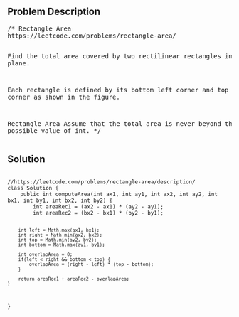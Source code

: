 <!--
<style>
  body { font-family: Arial, sans-serif; }
  .container { max-width: 100%; margin: auto; padding: 20px; }
  .comment-block { background-color: #f9f9f9; padding: 10px; border-left: 5px solid #ccc; max-width: 50%; margin: auto; word-wrap: break-word; white-space: pre-wrap; }
  .code-block { background-color: #f4f4f4; padding: 10px; border: 1px solid #ddd; }
</style>
-->

<div class='container'>
<h2>Problem Description</h2>
<div class='comment-block'>
<pre>
/* Rectangle Area
https://leetcode.com/problems/rectangle-area/

Find the total area covered by two rectilinear rectangles in a 2D plane.

Each rectangle is defined by its bottom left corner and top right corner as shown in the figure.

Rectangle Area
Assume that the total area is never beyond the maximum possible value of int.
*/
</pre>
</div>

<h2>Solution</h2>
<div class='code-block'>
<pre><code class='language-java'>
//https://leetcode.com/problems/rectangle-area/description/
class Solution {
    public int computeArea(int ax1, int ay1, int ax2, int ay2, int bx1, int by1, int bx2, int by2) {
        int areaRec1 = (ax2 - ax1) * (ay2 - ay1);
        int areaRec2 = (bx2 - bx1) * (by2 - by1);
        
        int left = Math.max(ax1, bx1);
        int right = Math.min(ax2, bx2);
        int top = Math.min(ay2, by2);
        int bottom = Math.max(ay1, by1);
        
        int overlapArea = 0;
        if(left < right && bottom < top) {
            overlapArea = (right - left) * (top - bottom);
        }
        
        return areaRec1 + areaRec2 - overlapArea;
    }
}</code></pre>
</div>
</div>
